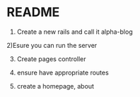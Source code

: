 # README

1) Create a new rails and call it alpha-blog

2)Esure you can run the server

3) Create pages controller

4) ensure have appropriate routes

5) create a homepage, about

